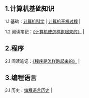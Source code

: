 ## 1.计算机基础知识

1.1 基础：[计算机科学](https://github.com/magicmai/computer-knowledge/blob/master/%E5%9F%BA%E7%A1%80%E7%9F%A5%E8%AF%86%E3%80%91%E8%AE%A1%E7%AE%97%E6%9C%BA%E7%A7%91%E5%AD%A6.md) | [计算机开机过程](https://github.com/magicmai/about-computer/blob/master/%E5%9F%BA%E7%A1%80%E7%9F%A5%E8%AF%86%E3%80%91%E8%AE%A1%E7%AE%97%E6%9C%BA%E5%BC%80%E6%9C%BA%E8%BF%87%E7%A8%8B.md) |

1.2 阅读笔记：[《计算机使怎样跑起来的》](https://github.com/magicmai/computer-knowledge/blob/master/%E5%9F%BA%E7%A1%80%E7%9F%A5%E8%AF%86%E3%80%91%E7%AC%94%E8%AE%B0%E3%80%91%E3%80%8A%E8%AE%A1%E7%AE%97%E6%9C%BA%E6%98%AF%E6%80%8E%E6%A0%B7%E8%B7%91%E8%B5%B7%E6%9D%A5%E7%9A%84%E3%80%8B.md) |

## 2.程序

2.1 阅读笔记：[《程序是怎样跑起来的》](https://github.com/magicmai/computer-knowledge/blob/master/%E7%A8%8B%E5%BA%8F%E3%80%91%E7%AC%94%E8%AE%B0%E3%80%91%E3%80%8A%E7%A8%8B%E5%BA%8F%E6%98%AF%E6%80%8E%E6%A0%B7%E8%B7%91%E8%B5%B7%E6%9D%A5%E7%9A%84%E3%80%8B.md) |

## 3.编程语言

3.1 历史：[编程语言历史](https://github.com/magicmai/computer-knowledge/blob/master/%E7%BC%96%E7%A8%8B%E8%AF%AD%E8%A8%80%E3%80%91%E5%8E%86%E5%8F%B2.md) |
